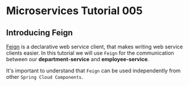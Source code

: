 # Microservices Tutorial 005
## Introducing Feign

[Feign](https://github.com/Netflix/feign) is a declarative web service client, that makes writing web service clients easier.
In this tutorial we will use `Feign` for the communication between our **department-service** and **employee-service**.

It's important to understand that `Feign` can be used independently from other `Spring Cloud Components`.

 
<!--stackedit_data:
eyJoaXN0b3J5IjpbMTg0NjQ5MjMyMSwtMjA3ODQ2NDQ2NywtMj
AyMDYzMzUyNiwtMTI3NTEzMTkxNSw4MDA4NjI3MjQsLTM0ODY5
OTc1XX0=
-->